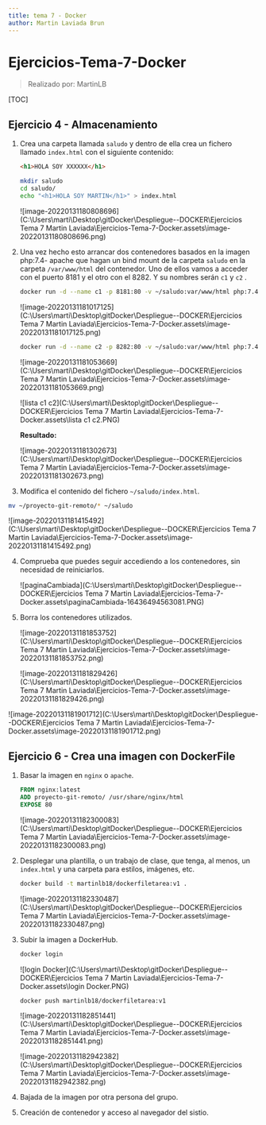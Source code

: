 ```yaml
---
title: tema 7 - Docker
author: Martin Laviada Brun
---
```


# Ejercicios-Tema-7-Docker

> Realizado por: MartinLB

[TOC]

## Ejercicio 4 - Almacenamiento

1. Crea una carpeta llamada `saludo` y dentro de ella crea un fichero llamado `index.html` con el siguiente contenido:

   ```html
   <h1>HOLA SOY XXXXXX</h1>
   ```

   ```bash
   mkdir saludo
   cd saludo/
   echo "<h1>HOLA SOY MARTIN</h1>" > index.html
   ```

   ![image-20220131180808696](C:\Users\marti\Desktop\gitDocker\Despliegue--DOCKER\Ejercicios Tema 7 Martin Laviada\Ejercicios-Tema-7-Docker.assets\image-20220131180808696.png)



2. Una vez hecho esto arrancar dos contenedores basados en la imagen php:7.4- apache que hagan un bind mount de la carpeta `saludo` en la carpeta `/var/www/html` del contenedor. Uno de ellos vamos a acceder con el puerto 8181 y el otro con el 8282. Y su nombres serán `c1` y `c2` .

   ```bash
   docker run -d --name c1 -p 8181:80 -v ~/saludo:var/www/html php:7.4-apache
   ```

   ![image-20220131181017125](C:\Users\marti\Desktop\gitDocker\Despliegue--DOCKER\Ejercicios Tema 7 Martin Laviada\Ejercicios-Tema-7-Docker.assets\image-20220131181017125.png)

   ```bash
   docker run -d --name c2 -p 8282:80 -v ~/saludo:var/www/html php:7.4-apache
   ```

   ![image-20220131181053669](C:\Users\marti\Desktop\gitDocker\Despliegue--DOCKER\Ejercicios Tema 7 Martin Laviada\Ejercicios-Tema-7-Docker.assets\image-20220131181053669.png)

   ![lista c1 c2](C:\Users\marti\Desktop\gitDocker\Despliegue--DOCKER\Ejercicios Tema 7 Martin Laviada\Ejercicios-Tema-7-Docker.assets\lista c1 c2.PNG)

   

   **Resultado:**

   ![image-20220131181302673](C:\Users\marti\Desktop\gitDocker\Despliegue--DOCKER\Ejercicios Tema 7 Martin Laviada\Ejercicios-Tema-7-Docker.assets\image-20220131181302673.png)



3.  Modifica el contenido del fichero `~/saludo/index.html`.

   ```bash
   mv ~/proyecto-git-remoto/* ~/saludo
   ```

   ![image-20220131181415492](C:\Users\marti\Desktop\gitDocker\Despliegue--DOCKER\Ejercicios Tema 7 Martin Laviada\Ejercicios-Tema-7-Docker.assets\image-20220131181415492.png)



4. Comprueba que puedes seguir accediendo a los contenedores, sin necesidad de reiniciarlos.

   ![paginaCambiada](C:\Users\marti\Desktop\gitDocker\Despliegue--DOCKER\Ejercicios Tema 7 Martin Laviada\Ejercicios-Tema-7-Docker.assets\paginaCambiada-16436494563081.PNG)



5. Borra los contenedores utilizados.

   ![image-20220131181853752](C:\Users\marti\Desktop\gitDocker\Despliegue--DOCKER\Ejercicios Tema 7 Martin Laviada\Ejercicios-Tema-7-Docker.assets\image-20220131181853752.png)

   ![image-20220131181829426](C:\Users\marti\Desktop\gitDocker\Despliegue--DOCKER\Ejercicios Tema 7 Martin Laviada\Ejercicios-Tema-7-Docker.assets\image-20220131181829426.png)

![image-20220131181901712](C:\Users\marti\Desktop\gitDocker\Despliegue--DOCKER\Ejercicios Tema 7 Martin Laviada\Ejercicios-Tema-7-Docker.assets\image-20220131181901712.png)



## Ejercicio 6 - Crea una imagen con DockerFile

1. Basar la imagen en `nginx` o `apache`.

   ```dockerfile
   FROM nginx:latest
   ADD proyecto-git-remoto/ /usr/share/nginx/html
   EXPOSE 80
   ```

   ![image-20220131182300083](C:\Users\marti\Desktop\gitDocker\Despliegue--DOCKER\Ejercicios Tema 7 Martin Laviada\Ejercicios-Tema-7-Docker.assets\image-20220131182300083.png)

   

2. Desplegar una plantilla, o un trabajo de clase, que tenga, al menos, un `index.html` y una carpeta para estilos, imágenes, etc.

   ```bash
   docker build -t martinlb18/dockerfiletarea:v1 .
   ```

   ![image-20220131182330487](C:\Users\marti\Desktop\gitDocker\Despliegue--DOCKER\Ejercicios Tema 7 Martin Laviada\Ejercicios-Tema-7-Docker.assets\image-20220131182330487.png)



3. Subir la imagen a DockerHub.

   ```bash
   docker login
   ```

   ![login Docker](C:\Users\marti\Desktop\gitDocker\Despliegue--DOCKER\Ejercicios Tema 7 Martin Laviada\Ejercicios-Tema-7-Docker.assets\login Docker.PNG)

   

   ```bash
   docker push martinlb18/dockerfiletarea:v1
   ```

   ![image-20220131182851441](C:\Users\marti\Desktop\gitDocker\Despliegue--DOCKER\Ejercicios Tema 7 Martin Laviada\Ejercicios-Tema-7-Docker.assets\image-20220131182851441.png)

   

   ![image-20220131182942382](C:\Users\marti\Desktop\gitDocker\Despliegue--DOCKER\Ejercicios Tema 7 Martin Laviada\Ejercicios-Tema-7-Docker.assets\image-20220131182942382.png)



4. Bajada de la imagen por otra persona del grupo.





5. Creación de contenedor y acceso al navegador del sistio.



